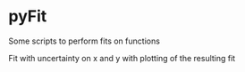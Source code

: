 # pyFit
Some scripts to perform fits on functions 

Fit with uncertainty on x and y with plotting of the resulting fit
